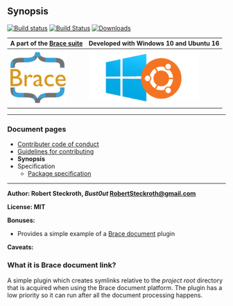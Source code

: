 ## Synopsis 

[![Build status](https://ci.appveyor.com/api/projects/status/316uk12umdp68sd2/branch/master?svg=true)](https://ci.appveyor.com/project/restarian/brace-document-link/branch/master) [![Build Status](https://travis-ci.org/restarian/brace_document_link.svg?branch=master)](https://travis-ci.org/restarian/brace_document_link) [![Downloads](https://img.shields.io/npm/dm/brace_document_link.svg?svg=true)](https://npmjs.org/package/brace_document)

| A part of the [Brace suite](https://github.com/restarian/restarian/blob/master/brace/README.md)| Developed with Windows 10 and Ubuntu 16 
| ---- | ----
| ![Brace](https://raw.githubusercontent.com/restarian/restarian/master/brace/doc/image/brace_logo_small.png) | [![Ubuntu on Windows](https://raw.githubusercontent.com/restarian/restarian/master/doc/image/ubuntu_windows_logo.png)](https://github.com/Microsoft/BashOnWindows) | 

----
### Document pages
* [Contributer code of conduct](https://github.com/restarian/brace_document_link/blob/master/docs/contributer_code_of_conduct.md)
* [Guidelines for contributing](https://github.com/restarian/brace_document_link/blob/master/docs/guidelines_for_contributing.md)
* **Synopsis**
* Specification
  * [Package specification](https://github.com/restarian/brace_document_link/blob/master/docs/specification/package_specification.md)

----

**Author: Robert Steckroth, _Bust0ut_ [<RobertSteckroth@gmail.com>](mailto:robertsteckroth@gmail.com)**

**License: MIT**

**Bonuses:**
* Provides a simple example of a [Brace document](https://npmjs.org/package/brace_document) plugin

**Caveats:**

### What it is Brace document link?
A simple plugin which creates symlinks relative to the *project root* directory that is acquired when using the Brace document platform. The plugin has a low priority so it can run after all the document processing happens.


